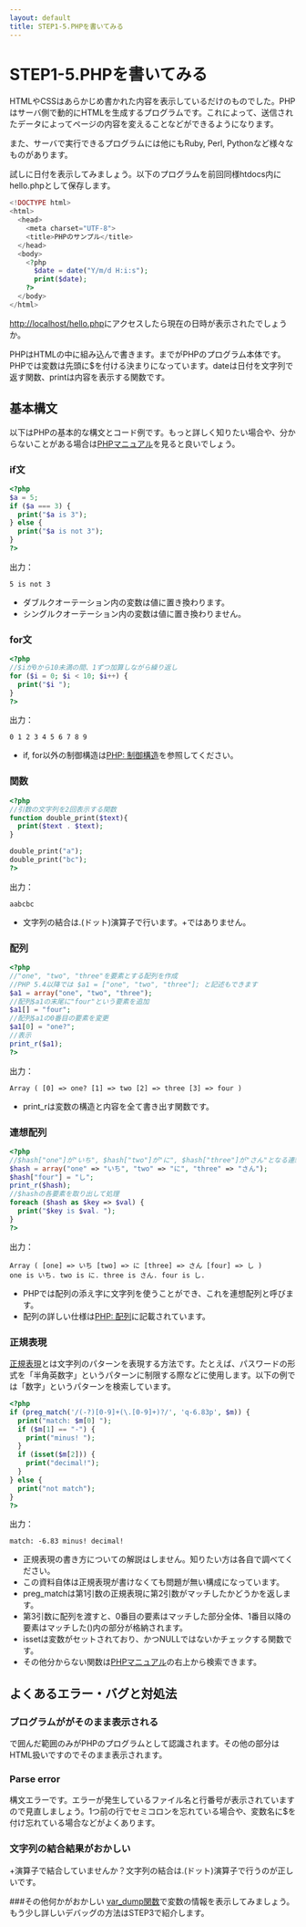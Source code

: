 ```yaml
---
layout: default
title: STEP1-5.PHPを書いてみる
---
```

# STEP1-5.PHPを書いてみる

HTMLやCSSはあらかじめ書かれた内容を表示しているだけのものでした。PHPはサーバ側で動的にHTMLを生成するプログラムです。これによって、送信されたデータによってページの内容を変えることなどができるようになります。

また、サーバで実行できるプログラムには他にもRuby, Perl, Pythonなど様々なものがあります。

試しに日付を表示してみましょう。以下のプログラムを前回同様htdocs内にhello.phpとして保存します。

```php
<!DOCTYPE html>
<html>
  <head>
    <meta charset="UTF-8">
    <title>PHPのサンプル</title>
  </head>
  <body>
    <?php
      $date = date("Y/m/d H:i:s");
      print($date);
    ?>
  </body>
</html>
```
[http://localhost/hello.php](http://localhost/hello.php)にアクセスしたら現在の日時が表示されたでしょうか。

PHPはHTMLの中に組み込んで書きます。<?phpから?>までがPHPのプログラム本体です。PHPでは変数は先頭に$を付ける決まりになっています。dateは日付を文字列で返す関数、printは内容を表示する関数です。

## 基本構文

以下はPHPの基本的な構文とコード例です。もっと詳しく知りたい場合や、分からないことがある場合は[PHPマニュアル](http://php.net/manual/ja/index.php)を見ると良いでしょう。

### if文
```php
<?php
$a = 5;
if ($a === 3) {
  print("$a is 3");
} else {
  print("$a is not 3");
}
?>
```
出力：

```text
5 is not 3
```

* ダブルクオーテーション内の変数は値に置き換わります。
* シングルクオーテーション内の変数は値に置き換わりません。

### for文
```php
<?php
//$iが0から10未満の間、1ずつ加算しながら繰り返し
for ($i = 0; $i < 10; $i++) {
  print("$i ");
}
?>
```
出力：

```text
0 1 2 3 4 5 6 7 8 9 
```

* if, for以外の制御構造は[PHP: 制御構造](http://www.php.net/manual/ja/language.control-structures.php)を参照してください。

### 関数
```php
<?php
//引数の文字列を2回表示する関数
function double_print($text){
  print($text . $text);
}

double_print("a");
double_print("bc");
?>
```
出力：

```text
aabcbc
```

* 文字列の結合は.(ドット)演算子で行います。+ではありません。

### 配列
```php
<?php
//"one", "two", "three"を要素とする配列を作成
//PHP 5.4以降では $a1 = ["one", "two", "three"]; と記述もできます
$a1 = array("one", "two", "three");
//配列$a1の末尾に"four"という要素を追加
$a1[] = "four";
//配列$a1の0番目の要素を変更
$a1[0] = "one?";
//表示
print_r($a1);
?>
```
出力：

```text
Array ( [0] => one? [1] => two [2] => three [3] => four )
```

* print_rは変数の構造と内容を全て書き出す関数です。

### 連想配列
```php
<?php
//$hash["one"]が"いち", $hash["two"]が"に", $hash["three"]が"さん"となる連想配列を作成
$hash = array("one" => "いち", "two" => "に", "three" => "さん");
$hash["four"] = "し";
print_r($hash);
//$hashの各要素を取り出して処理
foreach ($hash as $key => $val) {
  print("$key is $val. ");
}
?>
```
出力：

```text
Array ( [one] => いち [two] => に [three] => さん [four] => し )
one is いち. two is に. three is さん. four is し. 
```

* PHPでは配列の添え字に文字列を使うことができ、これを連想配列と呼びます。
* 配列の詳しい仕様は[PHP: 配列](http://www.php.net/manual/ja/language.types.array.php)に記載されています。

### 正規表現
[正規表現](https://ja.wikipedia.org/wiki/%E6%AD%A3%E8%A6%8F%E8%A1%A8%E7%8F%BE)とは文字列のパターンを表現する方法です。たとえば、パスワードの形式を「半角英数字」というパターンに制限する際などに使用します。以下の例では「数字」というパターンを検索しています。

```php
<?php
if (preg_match('/(-?)[0-9]+(\.[0-9]+)?/', 'q-6.83p', $m)) {
  print("match: $m[0] ");
  if ($m[1] == "-") {
    print("minus! ");
  }
  if (isset($m[2])) {
    print("decimal!");
  }
} else {
  print("not match");
}
?>
```
出力：

```text
match: -6.83 minus! decimal!
```

* 正規表現の書き方についての解説はしません。知りたい方は各自で調べてください。
 * この資料自体は正規表現が書けなくても問題が無い構成になっています。
* preg_matchは第1引数の正規表現に第2引数がマッチしたかどうかを返します。
 * 第3引数に配列を渡すと、0番目の要素はマッチした部分全体、1番目以降の要素はマッチした()内の部分が格納されます。
* issetは変数がセットされており、かつNULLではないかチェックする関数です。
* その他分からない関数は[PHPマニュアル](http://php.net/manual/ja/index.php)の右上から検索できます。

## よくあるエラー・バグと対処法
### プログラムががそのまま表示される
<?phpと?>で囲んだ範囲のみがPHPのプログラムとして認識されます。その他の部分はHTML扱いですのでそのまま表示されます。

### Parse error
構文エラーです。エラーが発生しているファイル名と行番号が表示されていますので見直しましょう。1つ前の行でセミコロンを忘れている場合や、変数名に$を付け忘れている場合などがよくあります。

### 文字列の結合結果がおかしい
+演算子で結合していませんか？文字列の結合は.(ドット)演算子で行うのが正しいです。

###その他何かがおかしい
[var_dump関数](http://php.net/manual/ja/function.var-dump.php)で変数の情報を表示してみましょう。もう少し詳しいデバッグの方法はSTEP3で紹介します。